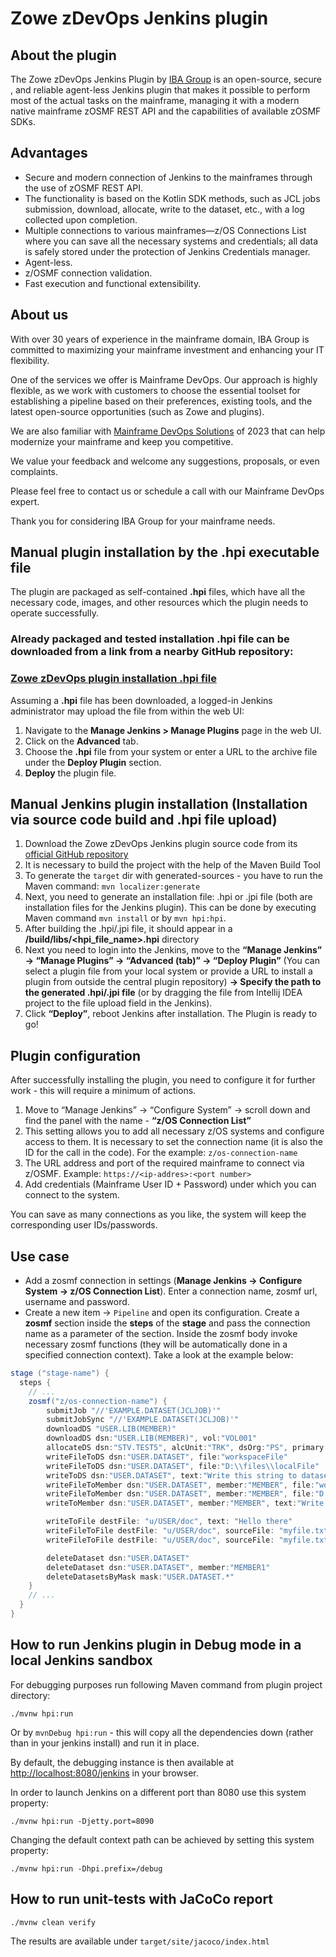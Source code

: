 # Zowe zDevOps Jenkins plugin

## About the plugin
The Zowe zDevOps Jenkins Plugin by [IBA Group](https://ibagroupit.com/?utm_campaign=IBA_W-Mainframe&utm_source=jenkins&utm_medium=referral&utm_content=description_zdevops) is an open-source, secure , and reliable agent-less Jenkins plugin that makes it possible to perform most of the actual tasks on the mainframe, managing it with a modern native mainframe zOSMF REST API and the capabilities of available zOSMF SDKs.

## Advantages
- Secure and modern connection of Jenkins to the mainframes through the use of zOSMF REST API.
- The functionality is based on the Kotlin SDK methods, such as JCL jobs submission, download, allocate, write to the dataset, etc., with a log collected upon completion.
- Multiple connections to various mainframes—z/OS Connections List where you can save all the necessary systems and credentials; all data is safely stored under the protection of Jenkins Credentials manager.
- Agent-less.
- z/OSMF connection validation.
- Fast execution and functional extensibility.

## About us
With over 30 years of experience in the mainframe domain, IBA Group is committed to maximizing your mainframe investment and enhancing your IT flexibility.

One of the services we offer is Mainframe DevOps. Our approach is highly flexible, as we work with customers to choose the essential toolset for establishing a pipeline based on their preferences, existing tools, and the latest open-source opportunities (such as Zowe and plugins).

We are also familiar with [Mainframe DevOps Solutions](https://mainframe.ibagroupit.com/?utm_campaign=IBA_W-Mainframe&utm_source=jenkins&utm_medium=referral&utm_content=description_zdevops) of 2023 that can help modernize your mainframe and keep you competitive.

We value your feedback and welcome any suggestions, proposals, or even complaints.

Please feel free to contact us or schedule a call with our Mainframe DevOps expert.

Thank you for considering IBA Group for your mainframe needs.

## Manual plugin installation by the .hpi executable file
The plugin are packaged as self-contained <b>.hpi</b> files, which have all the necessary code, images, and other resources which the plugin needs to operate successfully.

### <b>Already packaged and tested installation .hpi file can be downloaded from a link from a nearby GitHub repository:</b>
### <b>[Zowe zDevOps plugin installation .hpi file](https://github.com/IBA-mainframe-dev/Global-Repository-for-Mainframe-Developers/blob/master/Jenkins%20zOS%20DevOps%20plugin%20installable%20hpi/zos-devops.hpi)</b>

Assuming a <b>.hpi</b> file has been downloaded, a logged-in Jenkins administrator may upload the file from within the web UI:
1. Navigate to the <b>Manage Jenkins > Manage Plugins</b> page in the web UI.
2. Click on the <b>Advanced</b> tab.
3. Choose the <b>.hpi</b> file from your system or enter a URL to the archive file under the <b>Deploy Plugin</b> section.
4. <b>Deploy</b> the plugin file.

## Manual Jenkins plugin installation (Installation via source code build and .hpi file upload)
1. Download the Zowe zDevOps Jenkins plugin source code from its [official GitHub repository](https://github.com/jenkinsci/zdevops-plugin)
2. It is necessary to build the project with the help of the Maven Build Tool
3. To generate the ```target``` dir with generated-sources - you have to run the Maven command: ```mvn localizer:generate```
4. Next, you need to generate an installation file: .hpi or .jpi file (both are installation files for the Jenkins plugin). This can be done by executing Maven command ```mvn install``` or by ```mvn hpi:hpi```.
5. After building the .hpi/.jpi file, it should appear in a <b><Plugin-project-name>/build/libs/<hpi_file_name>.hpi</b> directory
6. Next you need to login into the Jenkins, move to the <b>“Manage Jenkins” -> “Manage Plugins” -> “Advanced (tab)” -> “Deploy Plugin”</b> (You can select a plugin file from your local system or provide a URL to install a plugin from outside the central plugin repository) <b>-> Specify the path to the generated .hpi/.jpi file</b> (or by dragging the file from Intellij IDEA project to the file upload field in the Jenkins).
7. Click <b>“Deploy”</b>, reboot Jenkins after installation. The Plugin is ready to go!

## Plugin configuration
After successfully installing the plugin, you need to configure it for further work - this will require a minimum of actions.
1. Move to “Manage Jenkins” -> “Configure System” -> scroll down and find the panel with the name - <b>“z/OS Connection List”</b>
2. This setting allows you to add all necessary z/OS systems and configure access to them.
   It is necessary to set the connection name (it is also the ID for the call in the code). For the example: ```z/os-connection-name```
3. The URL address and port of the required mainframe to connect via z/OSMF. Example: ```https://<ip-addres>:<port number>```
4. Add credentials (Mainframe User ID + Password) under which you can connect to the system.

You can save as many connections as you like, the system will keep the corresponding user IDs/passwords.

## Use case
- Add a zosmf connection in settings (<b>Manage Jenkins -> Configure System -> z/OS Connection List</b>). Enter a connection name, zosmf url, username and password.
- Create a new item -> ```Pipeline``` and open its configuration.
  Create a <b>zosmf</b> section inside the <b>steps</b> of the <b>stage</b> and pass the connection name as a parameter of the section. Inside the zosmf body invoke necessary zosmf functions (they will be automatically done in a specified connection context). Take a look at the example below:
```groovy
stage ("stage-name") {
  steps {
    // ...
    zosmf("z/os-connection-name") {
        submitJob "//'EXAMPLE.DATASET(JCLJOB)'"
        submitJobSync "//'EXAMPLE.DATASET(JCLJOB)'"
        downloadDS "USER.LIB(MEMBER)"
        downloadDS dsn:"USER.LIB(MEMBER)", vol:"VOL001"
        allocateDS dsn:"STV.TEST5", alcUnit:"TRK", dsOrg:"PS", primary:1, secondary:1, recFm:"FB"
        writeFileToDS dsn:"USER.DATASET", file:"workspaceFile"
        writeFileToDS dsn:"USER.DATASET", file:"D:\\files\\localFile"
        writeToDS dsn:"USER.DATASET", text:"Write this string to dataset"
        writeFileToMember dsn:"USER.DATASET", member:"MEMBER", file:"workspaceFile"
        writeFileToMember dsn:"USER.DATASET", member:"MEMBER", file:"D:\\files\\localFile"
        writeToMember dsn:"USER.DATASET", member:"MEMBER", text:"Write this string to member"

        writeToFile destFile: "u/USER/doc", text: "Hello there"
        writeFileToFile destFile: "u/USER/doc", sourceFile: "myfile.txt"
        writeFileToFile destFile: "u/USER/doc", sourceFile: "myfile.txt", binary: "true"

        deleteDataset dsn:"USER.DATASET"
        deleteDataset dsn:"USER.DATASET", member:"MEMBER1"
        deleteDatasetsByMask mask:"USER.DATASET.*"
    }
    // ...
  }
}
```

## How to run Jenkins plugin in Debug mode in a local Jenkins sandbox

For debugging purposes run following Maven command from plugin project directory:

```./mvnw hpi:run```

Or by ```mvnDebug hpi:run``` - this will copy all the dependencies down (rather than in your jenkins install) and run it in place.

By default, the debugging instance is then available at [http://localhost:8080/jenkins](http://localhost:8080/jenkins) in your browser.

In order to launch Jenkins on a different port than 8080 use this system property:

```./mvnw hpi:run -Djetty.port=8090```

Changing the default context path can be achieved by setting this system property:

```./mvnw hpi:run -Dhpi.prefix=/debug```

## How to run unit-tests with JaCoCo report

```./mvnw clean verify```

The results are available under `target/site/jacoco/index.html`

